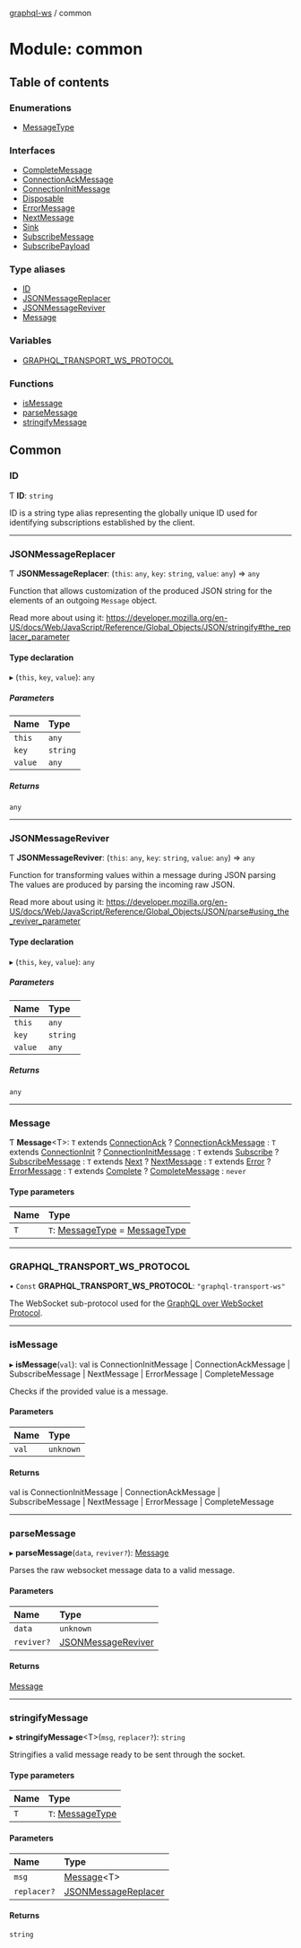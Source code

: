 [graphql-ws](../README.md) / common

# Module: common

## Table of contents

### Enumerations

- [MessageType](../enums/common.messagetype.md)

### Interfaces

- [CompleteMessage](../interfaces/common.completemessage.md)
- [ConnectionAckMessage](../interfaces/common.connectionackmessage.md)
- [ConnectionInitMessage](../interfaces/common.connectioninitmessage.md)
- [Disposable](../interfaces/common.disposable.md)
- [ErrorMessage](../interfaces/common.errormessage.md)
- [NextMessage](../interfaces/common.nextmessage.md)
- [Sink](../interfaces/common.sink.md)
- [SubscribeMessage](../interfaces/common.subscribemessage.md)
- [SubscribePayload](../interfaces/common.subscribepayload.md)

### Type aliases

- [ID](common.md#id)
- [JSONMessageReplacer](common.md#jsonmessagereplacer)
- [JSONMessageReviver](common.md#jsonmessagereviver)
- [Message](common.md#message)

### Variables

- [GRAPHQL\_TRANSPORT\_WS\_PROTOCOL](common.md#graphql_transport_ws_protocol)

### Functions

- [isMessage](common.md#ismessage)
- [parseMessage](common.md#parsemessage)
- [stringifyMessage](common.md#stringifymessage)

## Common

### ID

Ƭ **ID**: `string`

ID is a string type alias representing
the globally unique ID used for identifying
subscriptions established by the client.

___

### JSONMessageReplacer

Ƭ **JSONMessageReplacer**: (`this`: `any`, `key`: `string`, `value`: `any`) => `any`

Function that allows customization of the produced JSON string
for the elements of an outgoing `Message` object.

Read more about using it:
https://developer.mozilla.org/en-US/docs/Web/JavaScript/Reference/Global_Objects/JSON/stringify#the_replacer_parameter

#### Type declaration

▸ (`this`, `key`, `value`): `any`

##### Parameters

| Name | Type |
| :------ | :------ |
| `this` | `any` |
| `key` | `string` |
| `value` | `any` |

##### Returns

`any`

___

### JSONMessageReviver

Ƭ **JSONMessageReviver**: (`this`: `any`, `key`: `string`, `value`: `any`) => `any`

Function for transforming values within a message during JSON parsing
The values are produced by parsing the incoming raw JSON.

Read more about using it:
https://developer.mozilla.org/en-US/docs/Web/JavaScript/Reference/Global_Objects/JSON/parse#using_the_reviver_parameter

#### Type declaration

▸ (`this`, `key`, `value`): `any`

##### Parameters

| Name | Type |
| :------ | :------ |
| `this` | `any` |
| `key` | `string` |
| `value` | `any` |

##### Returns

`any`

___

### Message

Ƭ **Message**<T\>: `T` extends [ConnectionAck](../enums/common.messagetype.md#connectionack) ? [ConnectionAckMessage](../interfaces/common.connectionackmessage.md) : `T` extends [ConnectionInit](../enums/common.messagetype.md#connectioninit) ? [ConnectionInitMessage](../interfaces/common.connectioninitmessage.md) : `T` extends [Subscribe](../enums/common.messagetype.md#subscribe) ? [SubscribeMessage](../interfaces/common.subscribemessage.md) : `T` extends [Next](../enums/common.messagetype.md#next) ? [NextMessage](../interfaces/common.nextmessage.md) : `T` extends [Error](../enums/common.messagetype.md#error) ? [ErrorMessage](../interfaces/common.errormessage.md) : `T` extends [Complete](../enums/common.messagetype.md#complete) ? [CompleteMessage](../interfaces/common.completemessage.md) : `never`

#### Type parameters

| Name | Type |
| :------ | :------ |
| `T` | `T`: [MessageType](../enums/common.messagetype.md) = [MessageType](../enums/common.messagetype.md) |

___

### GRAPHQL\_TRANSPORT\_WS\_PROTOCOL

• `Const` **GRAPHQL\_TRANSPORT\_WS\_PROTOCOL**: ``"graphql-transport-ws"``

The WebSocket sub-protocol used for the [GraphQL over WebSocket Protocol](/PROTOCOL.md).

___

### isMessage

▸ **isMessage**(`val`): val is ConnectionInitMessage \| ConnectionAckMessage \| SubscribeMessage \| NextMessage \| ErrorMessage \| CompleteMessage

Checks if the provided value is a message.

#### Parameters

| Name | Type |
| :------ | :------ |
| `val` | `unknown` |

#### Returns

val is ConnectionInitMessage \| ConnectionAckMessage \| SubscribeMessage \| NextMessage \| ErrorMessage \| CompleteMessage

___

### parseMessage

▸ **parseMessage**(`data`, `reviver?`): [Message](common.md#message)

Parses the raw websocket message data to a valid message.

#### Parameters

| Name | Type |
| :------ | :------ |
| `data` | `unknown` |
| `reviver?` | [JSONMessageReviver](common.md#jsonmessagereviver) |

#### Returns

[Message](common.md#message)

___

### stringifyMessage

▸ **stringifyMessage**<T\>(`msg`, `replacer?`): `string`

Stringifies a valid message ready to be sent through the socket.

#### Type parameters

| Name | Type |
| :------ | :------ |
| `T` | `T`: [MessageType](../enums/common.messagetype.md) |

#### Parameters

| Name | Type |
| :------ | :------ |
| `msg` | [Message](common.md#message)<T\> |
| `replacer?` | [JSONMessageReplacer](common.md#jsonmessagereplacer) |

#### Returns

`string`
